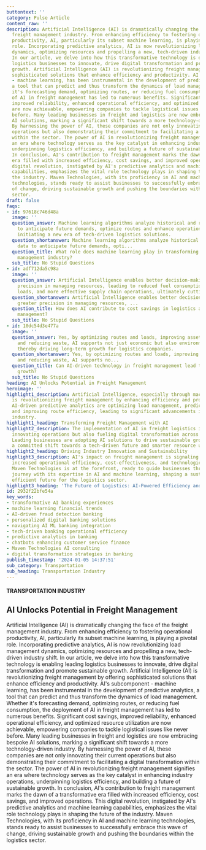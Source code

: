 ```yaml
---
buttontext: ''
category: Pulse Article
content_raw: ''
description: Artificial Intelligence (AI) is dramatically changing the face of the
  freight management industry. From enhancing efficiency to fostering operational
  productivity, AI, particularly its subset machine learning, is playing a pivotal
  role. Incorporating predictive analytics, AI is now revolutionizing load management
  dynamics, optimizing resources and propelling a new, tech-driven industry shift.
  In our article, we delve into how this transformative technology is enabling leading
  logistics businesses to innovate, drive digital transformation and promote sustainable
  growth. Artificial Intelligence (AI) is revolutionizing freight management by offering
  sophisticated solutions that enhance efficiency and productivity. AI's subcomponent
  - machine learning, has been instrumental in the development of predictive analytics,
  a tool that can predict and thus transform the dynamics of load management. Whether
  it's forecasting demand, optimizing routes, or reducing fuel consumption, the deployment
  of AI in freight management has led to numerous benefits. Significant cost savings,
  improved reliability, enhanced operational efficiency, and optimized resource utilization
  are now achievable, empowering companies to tackle logistical issues like never
  before. Many leading businesses in freight and logistics are now embracing bespoke
  AI solutions, marking a significant shift towards a more technology-driven industry.
  By harnessing the power of AI, these companies are not only innovating their current
  operations but also demonstrating their commitment to facilitating a digital transformation
  within the sector. The power of AI in revolutionizing freight management signifies
  an era where technology serves as the key catalyst in enhancing industry operations,
  underpinning logistics efficiency, and building a future of sustainable growth.
  In conclusion, AI's contribution to freight management marks the dawn of a transformative
  era filled with increased efficiency, cost savings, and improved operations. This
  digital revolution, instigated by AI's predictive analytics and machine learning
  capabilities, emphasizes the vital role technology plays in shaping the future of
  the industry. Maven Technologies, with its proficiency in AI and machine learning
  technologies, stands ready to assist businesses to successfully embrace this wave
  of change, driving sustainable growth and pushing the boundaries within the logistics
  sector.
draft: false
faqs:
- id: 97618c746d48a
  image: ''
  question_answer: Machine learning algorithms analyze historical and real-time data
    to anticipate future demands, optimize routes and enhance operational efficiency,
    initiating a new era of tech-driven logistics solutions.
  question_shortanswer: Machine learning algorithms analyze historical and real-time
    data to anticipate future demands, opti...
  question_title: What role does machine learning play in transforming the freight
    management industry?
  sub_title: No Stupid Questions
- id: adf712da5c98a
  image: ''
  question_answer: Artificial Intelligence enables better decision-making and greater
    precision in managing resources, leading to reduced fuel consumption, fewer empty
    loads, and more effective supply chain operations, ultimately cutting down costs.
  question_shortanswer: Artificial Intelligence enables better decision-making and
    greater precision in managing resources, ...
  question_title: How does AI contribute to cost savings in logistics and freight
    management?
  sub_title: No Stupid Questions
- id: 10dc54d3e477a
  image: ''
  question_answer: Yes, by optimizing routes and loads, improving asset utilization,
    and reducing waste, AI supports not just economic but also environmental sustainability,
    thereby driving long-term growth for logistics companies.
  question_shortanswer: Yes, by optimizing routes and loads, improving asset utilization,
    and reducing waste, AI supports no...
  question_title: Can AI-driven technology in freight management lead to sustainable
    growth?
  sub_title: No Stupid Questions
heading: AI Unlocks Potential in Freight Management
heroimage: ''
highlight1_description: Artificial Intelligence, especially through machine learning,
  is revolutionizing freight management by enhancing efficiency and productivity.
  AI-driven predictive analytics are optimizing load management, predicting demand,
  and improving route efficiency, leading to significant advancements in the logistics
  industry.
highlight1_heading: Transforming Freight Management with AI
highlight2_description: The implementation of AI in freight logistics is not just
  innovating operations but also fueling digital transformation across the industry.
  Leading businesses are adopting AI solutions to drive sustainable growth, demonstrating
  a committed shift towards a tech-driven future and smarter resource utilization.
highlight2_heading: Driving Industry Innovation and Sustainability
highlight3_description: AI's impact on freight management is signaling a new era of
  increased operational efficiency, cost-effectiveness, and technological empowerment.
  Maven Technologies is at the forefront, ready to guide businesses through this transformative
  journey with its expertise in AI and machine learning, shaping a sustainable and
  efficient future for the logistics sector.
highlight3_heading: 'The Future of Logistics: AI-Powered Efficiency and Growth'
id: 2932f22bfe54a
key_words:
- transformative AI banking experiences
- machine learning financial trends
- AI-driven fraud detection banking
- personalized digital banking solutions
- navigating AI ML banking integration
- tech-driven banking operational efficiency
- predictive analytics in banking
- chatbots enhancing customer service finance
- Maven Technologies AI consulting
- digital transformation strategies in banking
publish_timestamp: '2024-01-05 14:37:51'
sub_category: Transportation
sub_heading: Transportation Industry
---
```


#### TRANSPORTATION INDUSTRY
## AI Unlocks Potential in Freight Management
Artificial Intelligence (AI) is dramatically changing the face of the freight management industry. From enhancing efficiency to fostering operational productivity, AI, particularly its subset machine learning, is playing a pivotal role. Incorporating predictive analytics, AI is now revolutionizing load management dynamics, optimizing resources and propelling a new, tech-driven industry shift. In our article, we delve into how this transformative technology is enabling leading logistics businesses to innovate, drive digital transformation and promote sustainable growth. Artificial Intelligence (AI) is revolutionizing freight management by offering sophisticated solutions that enhance efficiency and productivity. AI's subcomponent - machine learning, has been instrumental in the development of predictive analytics, a tool that can predict and thus transform the dynamics of load management. Whether it's forecasting demand, optimizing routes, or reducing fuel consumption, the deployment of AI in freight management has led to numerous benefits. Significant cost savings, improved reliability, enhanced operational efficiency, and optimized resource utilization are now achievable, empowering companies to tackle logistical issues like never before. Many leading businesses in freight and logistics are now embracing bespoke AI solutions, marking a significant shift towards a more technology-driven industry. By harnessing the power of AI, these companies are not only innovating their current operations but also demonstrating their commitment to facilitating a digital transformation within the sector. The power of AI in revolutionizing freight management signifies an era where technology serves as the key catalyst in enhancing industry operations, underpinning logistics efficiency, and building a future of sustainable growth. In conclusion, AI's contribution to freight management marks the dawn of a transformative era filled with increased efficiency, cost savings, and improved operations. This digital revolution, instigated by AI's predictive analytics and machine learning capabilities, emphasizes the vital role technology plays in shaping the future of the industry. Maven Technologies, with its proficiency in AI and machine learning technologies, stands ready to assist businesses to successfully embrace this wave of change, driving sustainable growth and pushing the boundaries within the logistics sector.
